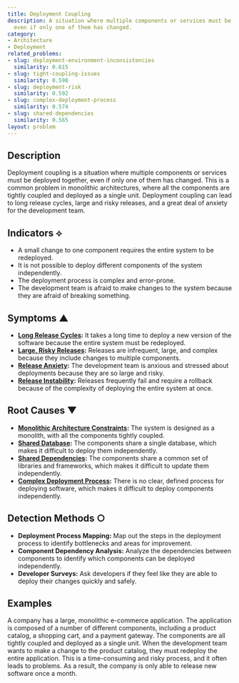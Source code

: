 ```yaml
---
title: Deployment Coupling
description: A situation where multiple components or services must be deployed together,
  even if only one of them has changed.
category:
- Architecture
- Deployment
related_problems:
- slug: deployment-environment-inconsistencies
  similarity: 0.615
- slug: tight-coupling-issues
  similarity: 0.598
- slug: deployment-risk
  similarity: 0.592
- slug: complex-deployment-process
  similarity: 0.574
- slug: shared-dependencies
  similarity: 0.565
layout: problem
---
```


## Description
Deployment coupling is a situation where multiple components or services must be deployed together, even if only one of them has changed. This is a common problem in monolithic architectures, where all the components are tightly coupled and deployed as a single unit. Deployment coupling can lead to long release cycles, large and risky releases, and a great deal of anxiety for the development team.

## Indicators ⟡
- A small change to one component requires the entire system to be redeployed.
- It is not possible to deploy different components of the system independently.
- The deployment process is complex and error-prone.
- The development team is afraid to make changes to the system because they are afraid of breaking something.

## Symptoms ▲
- **[Long Release Cycles](long-release-cycles.md):** It takes a long time to deploy a new version of the software because the entire system must be redeployed.
- **[Large, Risky Releases](large-risky-releases.md):** Releases are infrequent, large, and complex because they include changes to multiple components.
- **[Release Anxiety](release-anxiety.md):** The development team is anxious and stressed about deployments because they are so large and risky.
- **[Release Instability](release-instability.md):** Releases frequently fail and require a rollback because of the complexity of deploying the entire system at once.

## Root Causes ▼
- **[Monolithic Architecture Constraints](monolithic-architecture-constraints.md):** The system is designed as a monolith, with all the components tightly coupled.
- **[Shared Database](shared-database.md):** The components share a single database, which makes it difficult to deploy them independently.
- **[Shared Dependencies](shared-dependencies.md):** The components share a common set of libraries and frameworks, which makes it difficult to update them independently.
- **[Complex Deployment Process](complex-deployment-process.md):** There is no clear, defined process for deploying software, which makes it difficult to deploy components independently.

## Detection Methods ○
- **Deployment Process Mapping:** Map out the steps in the deployment process to identify bottlenecks and areas for improvement.
- **Component Dependency Analysis:** Analyze the dependencies between components to identify which components can be deployed independently.
- **Developer Surveys:** Ask developers if they feel like they are able to deploy their changes quickly and safely.

## Examples
A company has a large, monolithic e-commerce application. The application is composed of a number of different components, including a product catalog, a shopping cart, and a payment gateway. The components are all tightly coupled and deployed as a single unit. When the development team wants to make a change to the product catalog, they must redeploy the entire application. This is a time-consuming and risky process, and it often leads to problems. As a result, the company is only able to release new software once a month.
